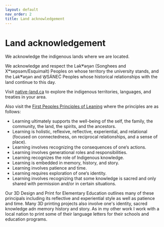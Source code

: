 ```yaml
---
layout: default
nav_order: 2
title: Land acknowledgement 
---
```

# Land acknowledgement

We acknowledge the indigenous lands where we are located.    

We acknowledge and respect the Lək̓ʷəŋən (Songhees and Xʷsepsəm/Esquimalt) Peoples on whose territory the university stands, and the Lək̓ʷəŋən and W̱SÁNEĆ Peoples whose historical relationships with the land continue to this day.

Visit [native-land.ca](https://native-land.ca/) to explore the indigenous territories, languages, and treaties in your area.

Also visit the [First Peoples Principles of Leaning](https://www.fnesc.ca/wp/wp-content/uploads/2020/09/FNESC-Learning-First-Peoples-poster-11x17-hi-res-v2.pdf) where the principles are as follows:
- Learning ultimately supports the well-being of the self, the family, the community, the land, the spirits, and the ancestors.
- Learning is holistic, reflexive, reflective, experiential, and relational (focused on connectedness, on reciprocal relationships, and a sense of place).
- Learning involves recognizing the consequences of one‘s actions.
- Learning involves generational roles and responsibilities.
- Learning recognizes the role of Indigenous knowledge.
- Learning is embedded in memory, history, and story.
- Learning involves patience and time.
- Learning requires exploration of one‘s identity.
- Learning involves recognizing that some knowledge is sacred and only shared with permission and/or in certain situations.

Our 3D Design and Print for Elementary Education outlines many of these principals including its reflective and experiential style as well as patience and time. Many 3D printing projects also involve one's identity, sacred knowledge adn memory history and story. As in my other work I work with a local nation to print some of their language letters for their schools and education programs. 
